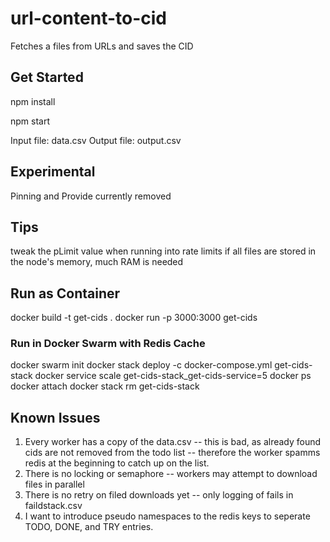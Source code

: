 # url-content-to-cid
Fetches a files from URLs and saves the CID

## Get Started
npm install

npm start

Input file: data.csv
Output file: output.csv

## Experimental
Pinning and Provide currently removed

## Tips
tweak the pLimit value when running into rate limits
if all files are stored in the node's memory, much RAM is needed

## Run as Container
docker build -t get-cids .
docker run -p 3000:3000 get-cids

### Run in Docker Swarm with Redis Cache
docker swarm init
docker stack deploy -c docker-compose.yml get-cids-stack
docker service scale get-cids-stack_get-cids-service=5
docker ps
docker attach <ID>
docker stack rm get-cids-stack

## Known Issues

1. Every worker has a copy of the data.csv -- this is bad, as already found cids are not removed from the todo list -- therefore the worker spamms redis at the beginning to catch up on the list.
2. There is no locking or semaphore -- workers may attempt to download files in parallel
3. There is no retry on filed downloads yet -- only logging of fails in faildstack.csv
4. I want to introduce pseudo namespaces to the redis keys to seperate TODO, DONE, and TRY entries.
